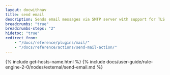 ```yaml
---
layout: docwithnav
title: send email
description: Sends email messages via SMTP server with support for TLS encryption and proxy configuration.
breadcrumbs: "true"
breadcrumbs-steps: "2"
hidetoc: "true"
redirect_from:
    - "/docs/reference/plugins/mail/"
    - "/docs/reference/actions/send-mail-action/"
---
```


{% include get-hosts-name.html %}
{% include docs/user-guide/rule-engine-2-0/nodes/external/send-email.md %}
